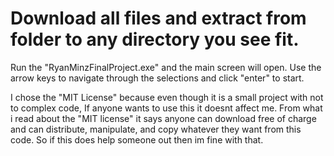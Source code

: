 # Download all files and extract from folder to any directory you see fit. 
Run the "RyanMinzFinalProject.exe" and the main screen will open. 
Use the arrow keys to navigate through the selections and click "enter" to start.



I chose the "MIT License" because even though it is a small project with not to complex code, If anyone wants to use this it doesnt affect me. From what i read about the "MIT license" it says anyone can download free of charge and can distribute, manipulate, and copy whatever they want from this code. So if this does help someone out then im fine with that.
